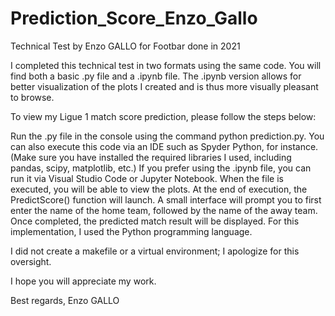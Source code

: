 # Prediction_Score_Enzo_Gallo

Technical Test by Enzo GALLO for Footbar done in 2021

I completed this technical test in two formats using the same code.
You will find both a basic .py file and a .ipynb file.
The .ipynb version allows for better visualization of the plots I created and is thus more visually pleasant to browse.

To view my Ligue 1 match score prediction, please follow the steps below:

Run the .py file in the console using the command python prediction.py.
You can also execute this code via an IDE such as Spyder Python, for instance.
(Make sure you have installed the required libraries I used, including pandas, scipy, matplotlib, etc.)
If you prefer using the .ipynb file, you can run it via Visual Studio Code or Jupyter Notebook.
When the file is executed, you will be able to view the plots.
At the end of execution, the PredictScore() function will launch. A small interface will prompt you to first enter the name of the home team, followed by the name of the away team. Once completed, the predicted match result will be displayed.
For this implementation, I used the Python programming language.

I did not create a makefile or a virtual environment; I apologize for this oversight.

I hope you will appreciate my work.

Best regards,
Enzo GALLO
